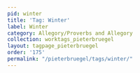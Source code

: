 ```yaml
---
pid: winter
title: 'Tag: Winter'
label: Winter
category: Allegory/Proverbs and Allegory
collection: worktags_pieterbruegel
layout: tagpage_pieterbruegel
order: '175'
permalink: "/pieterbruegel/tags/winter/"
---
```

